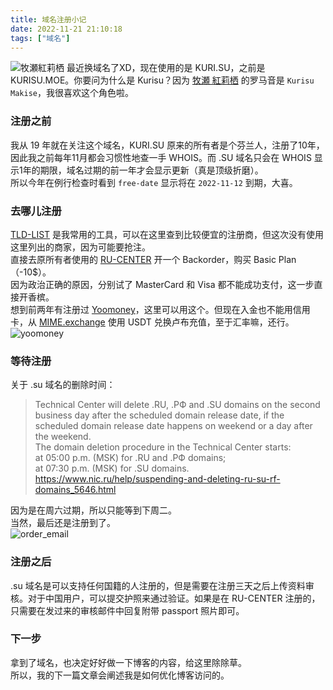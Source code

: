 ```yaml
---
title: 域名注册小记
date: 2022-11-21 21:10:18
tags: ["域名"]
---
```

![牧瀬紅莉栖](https://niconiacg.visualstudio.com/a158c0e6-f968-4c72-b336-690f5a7c8b4c/_apis/git/repositories/f4cb0aa8-76ef-49d2-bee3-9a3deda56975/items?path=/2022/11/8f6e4b28cff50e7244eb847a97b2089a.webp&%24format=octetStream&api-version=5.0&%24format=octetStream&api-version=5.0)
最近换域名了XD，现在使用的是 KURI.SU，之前是 KURISU.MOE。你要问为什么是 Kurisu？因为 [牧瀬 紅莉栖](https://steins-gate.fandom.com/wiki/Kurisu_Makise) 的罗马音是 `Kurisu Makise`，我很喜欢这个角色啦。  
<!-- more -->
### 注册之前
我从 19 年就在关注这个域名，KURI.SU 原来的所有者是个芬兰人，注册了10年，因此我之前每年11月都会习惯性地查一手 WHOIS。而 .SU 域名只会在 WHOIS 显示1年的期限，域名过期的前一年才会显示更新（真是顶级折磨）。  
所以今年在例行检查时看到 `free-date` 显示将在 `2022-11-12` 到期，大喜。
### 去哪儿注册
[TLD-LIST](https://tld-list.com/) 是我常用的工具，可以在这里查到比较便宜的注册商，但这次没有使用这里列出的商家，因为可能要抢注。  
直接去原所有者使用的 [RU-CENTER](http://nic.ru/) 开一个 Backorder，购买 Basic Plan（-10$）。  
因为政治正确的原因，分别试了 MasterCard 和 Visa 都不能成功支付，这一步直接开香槟。  
想到前两年有注册过 [Yoomoney](https://yoomoney.ru/)，这里可以用这个。但现在入金也不能用信用卡，从 [MIME.exchange](https://mine.exchange/en) 使用 USDT 兑换卢布充值，至于汇率嘛，还行。
![yoomoney](https://niconiacg.visualstudio.com/a158c0e6-f968-4c72-b336-690f5a7c8b4c/_apis/git/repositories/f4cb0aa8-76ef-49d2-bee3-9a3deda56975/items?path=/2022/11/1cf4ed26b9eee78cde172113b81d72b8.webp&%24format=octetStream&api-version=5.0)
### 等待注册
关于 .su 域名的删除时间：  
> Technical Center will delete .RU, .РФ and .SU domains on the second business day after the scheduled domain release date, if the scheduled domain release date happens on weekend or a day after the weekend.  
> The domain deletion procedure in the Technical Center starts:  
> at 05:00 p.m. (MSK) for .RU and .РФ domains;  
> at 07:30 p.m. (MSK) for .SU domains.  
> https://www.nic.ru/help/suspending-and-deleting-ru-su-rf-domains_5646.html

因为是在周六过期，所以只能等到下周二。    
当然，最后还是注册到了。  
![order_email](https://niconiacg.visualstudio.com/a158c0e6-f968-4c72-b336-690f5a7c8b4c/_apis/git/repositories/f4cb0aa8-76ef-49d2-bee3-9a3deda56975/items?path=/2022/11/e8960b5a5dc0f60f024e076653f7bdeb.webp&%24format=octetStream&api-version=5.0)
### 注册之后
.su 域名是可以支持任何国籍的人注册的，但是需要在注册三天之后上传资料审核。对于中国用户，可以提交护照来通过验证。如果是在 RU-CENTER 注册的，只需要在发过来的审核邮件中回复附带 passport 照片即可。
### 下一步
拿到了域名，也决定好好做一下博客的内容，给这里除除草。  
所以，我的下一篇文章会阐述我是如何优化博客访问的。  